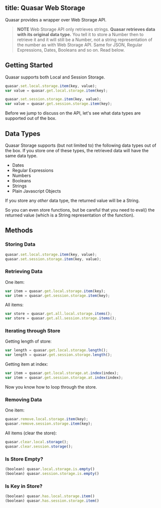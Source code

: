 title: Quasar Web Storage
---

Quasar provides a wrapper over Web Storage API.

> **NOTE**
> Web Storage API only retrieves strings. **Quasar retrieves data with its original data type.** You tell it to store a Number then to retrieve it and it will still be a Number, not a string representation of the number as with Web Storage API. Same for JSON, Regular Expressions, Dates, Booleans and so on. Read below.

## Getting Started

Quasar supports both Local and Session Storage.

``` js
quasar.set.local.storage.item(key, value);
var value = quasar.get.local.storage.item(key);

quasar.set.session.storage.item(key, value);
var value = quasar.get.session.storage.item(key);
```

Before we jump to discuss on the API, let's see what data types are supported out of the box.

## Data Types

Quasar Storage supports (but not limited to) the following data types out of the box. If you store one of these types, the retrieved data will have the same data type.

* Dates
* Regular Expressions
* Numbers
* Booleans
* Strings
* Plain Javascript Objects

If you store any *other* data type, the returned value will be a String.

So you can even store functions, but be careful that you need to eval() the returned value (which is a String representation of the function).

## Methods

### Storing Data
``` js
quasar.set.local.storage.item(key, value);
quasar.set.session.storage.item(key, value);
```

### Retrieving Data
One item:
``` js
var item = quasar.get.local.storage.item(key);
var item = quasar.get.session.storage.item(key);
```
All items:
``` js
var store = quasar.get.all.local.storage.items();
var store = quasar.get.all.session.storage.items();
```

### Iterating through Store
Getting length of store:
``` js
var length = quasar.get.local.storage.length();
var length = quasar.get.session.storage.length();
```
Getting item at index:
``` js
var item = quasar.get.local.storage.at.index(index);
var item = quasar.get.session.storage.at.index(index);
```
Now you know how to loop through the store.

### Removing Data
One item:
``` js
quasar.remove.local.storage.item(key);
quasar.remove.session.storage.item(key);
```
All items (clear the store):
``` js
quasar.clear.local.storage();
quasar.clear.session.storage();
```

### Is Store Empty?
``` js
(boolean) quasar.local.storage.is.empty()
(boolean) quasar.session.storage.is.empty()
```

### Is Key in Store?
``` js
(boolean) quasar.has.local.storage.item()
(boolean) quasar.has.session.storage.item()
```

